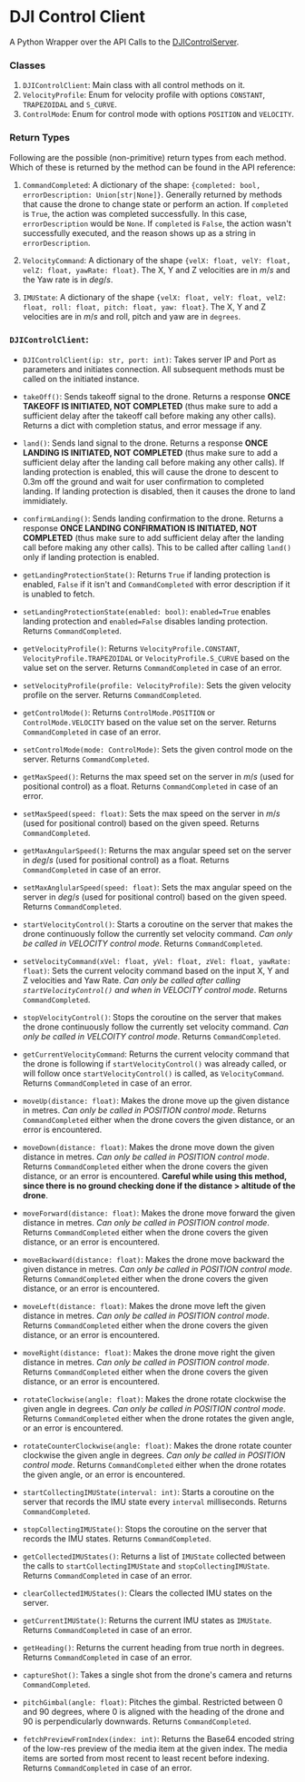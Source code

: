 # DJI Control Client

A Python Wrapper over the API Calls to the [DJIControlServer](https://github.com/dkapur17/DJIControlServer).

### Classes

1. `DJIControlClient`: Main class with all control methods on it.
2. `VelocityProfile`: Enum for velocity profile with options `CONSTANT`, `TRAPEZOIDAL` and `S_CURVE`.
3. `ControlMode`: Enum for control mode with options `POSITION` and `VELOCITY`.

### Return Types

Following are the possible (non-primitive) return types from each method. Which of these is returned by the method can be found in the API reference:

1. `CommandCompleted`: A dictionary of the shape: `{completed: bool, errorDescription: Union[str|None]}`. Generally returned by methods that cause the drone to change state or perform an action. If `completed` is `True`, the action was completed successfully. In this case, `errorDescription` would be `None`. If `completed` is `False`, the action wasn't successfully executed, and the reason shows up as a string in `errorDescription`.

2. `VelocityCommand`: A dictionary of the shape `{velX: float, velY: float, velZ: float, yawRate: float}`. The X, Y and Z velocities are in $m/s$ and the Yaw rate is in $deg/s$.

3. `IMUState`: A dictionary of the shape `{velX: float, velY: float, velZ: float, roll: float, pitch: float, yaw: float}`. The X, Y and Z velocities are in $m/s$ and roll, pitch and yaw are in `degrees`.

### `DJIControlClient`:

* `DJIControlClient(ip: str, port: int)`: Takes server IP and Port as parameters and initiates connection. All subsequent methods must be called on the initiated instance.

* `takeOff()`: Sends takeoff signal to the drone. Returns a response **ONCE TAKEOFF IS INITIATED, NOT COMPLETED** (thus make sure to add a sufficient delay after the takeoff call before making any other calls). Returns a dict with completion status, and error message if any.

* `land()`: Sends land signal to the drone. Returns a response **ONCE LANDING IS INITIATED, NOT COMPLETED** (thus make sure to add a sufficient delay after the landing call before making any other calls). If landing protection is enabled, this will cause the drone to descent to 0.3m off the ground and wait for user confirmation to completed landing. If landing protection is disabled, then it causes the drone to land immidiately.

* `confirmLanding()`: Sends landing confirmation to the drone. Returns a response **ONCE LANDING CONFIRMATION IS INITIATED, NOT COMPLETED** (thus make sure to add sufficient delay after the landing call before making any other calls). This to be called after calling `land()` only if landing protection is enabled.

* `getLandingProtectionState()`: Returns `True` if landing protection is enabled, `False` if it isn't and `CommandCompleted` with error description if it is unabled to fetch.

* `setLandingProtectionState(enabled: bool)`: `enabled=True` enables landing protection and `enabled=False` disables landing protection. Returns `CommandCompleted`.

* `getVelocityProfile()`: Returns `VelocityProfile.CONSTANT`, `VelocityProfile.TRAPEZOIDAL` or `VelocityProfile.S_CURVE` based on the value set on the server. Returns `CommandCompleted` in case of an error.

* `setVelocityProfile(profile: VelocityProfile)`: Sets the given velocity profile on the server. Returns `CommandCompleted`.

* `getControlMode()`: Returns `ControlMode.POSITION` or `ControlMode.VELOCITY` based on the value set on the server. Returns `CommandCompleted` in case of an error.

* `setControlMode(mode: ControlMode)`: Sets the given control mode on the server. Returns `CommandCompleted`.

* `getMaxSpeed()`: Returns the max speed set on the server in $m/s$ (used for positional control) as a float. Returns `CommandCompleted` in case of an error.

* `setMaxSpeed(speed: float)`: Sets the max speed on the server in $m/s$ (used for positional control) based on the given speed. Returns `CommandCompleted`.

* `getMaxAngularSpeed()`: Returns the max angular speed set on the server in $deg/s$ (used for positional control) as a float. Returns `CommandCompleted` in case of an error.

* `setMaxAnglularSpeed(speed: float)`: Sets the max angular speed on the server in $deg/s$ (used for positional control) based on the given speed. Returns `CommandCompleted`.

* `startVelocityControl()`: Starts a coroutine on the server that makes the drone continuously follow the currently set velocity command. *Can only be called in VELOCITY control mode*. Returns `CommandCompleted`.

* `setVelocityCommand(xVel: float, yVel: float, zVel: float, yawRate: float)`: Sets the current velocity command based on the input X, Y and Z velocities and Yaw Rate. *Can only be called after calling `startVelocityControl()` and when in VELOCITY control mode*. Returns `CommandCompleted`.

* `stopVelocityControl()`: Stops the coroutine on the server that makes the drone continuously follow the currently set velocity command. *Can only be called in VELCOITY control mode*. Returns `CommandCompleted`.

* `getCurrentVelocityCommand`: Returns the current velocity command that the drone is following if `startVelocityControl()` was already called, or will follow once `startVelocityControl()` is called, as `VelocityCommand`. Returns `CommandCompleted` in case of an error.

* `moveUp(distance: float)`: Makes the drone move up the given distance in metres. *Can only be called in POSITION control mode*. Returns `CommandCompleted` either when the drone covers the given distance, or an error is encountered.

* `moveDown(distance: float)`: Makes the drone move down the given distance in metres. *Can only be called in POSITION control mode*. Returns `CommandCompleted` either when the drone covers the given distance, or an error is encountered. **Careful while using this method, since there is no ground checking done if the distance > altitude of the drone**.

* `moveForward(distance: float)`: Makes the drone move forward the given distance in metres. *Can only be called in POSITION control mode*. Returns `CommandCompleted` either when the drone covers the given distance, or an error is encountered.

* `moveBackward(distance: float)`: Makes the drone move backward the given distance in metres. *Can only be called in POSITION control mode*. Returns `CommandCompleted` either when the drone covers the given distance, or an error is encountered.

* `moveLeft(distance: float)`: Makes the drone move left the given distance in metres. *Can only be called in POSITION control mode*. Returns `CommandCompleted` either when the drone covers the given distance, or an error is encountered.

* `moveRight(distance: float)`: Makes the drone move right the given distance in metres. *Can only be called in POSITION control mode*. Returns `CommandCompleted` either when the drone covers the given distance, or an error is encountered.

* `rotateClockwise(angle: float)`: Makes the drone rotate clockwise the given angle in degrees. *Can only be called in POSITION control mode*. Returns `CommandCompleted` either when the drone rotates the given angle, or an error is encountered.

* `rotateCounterClockwise(angle: float)`: Makes the drone rotate counter clockwise the given angle in degrees. *Can only be called in POSITION control mode*. Returns `CommandCompleted` either when the drone rotates the given angle, or an error is encountered.

* `startCollectingIMUState(interval: int)`: Starts a coroutine on the server that records the IMU state every `interval` milliseconds. Returns `CommandCompleted`.

* `stopCollectingIMUState()`: Stops the coroutine on the server that records the IMU states. Returns `CommandCompleted`.

* `getCollectedIMUStates()`: Returns a list of `IMUState` collected between the calls to `startCollectingIMUState` and `stopCollectingIMUState`. Returns `CommandCompleted` in case of an error.

* `clearCollectedIMUStates()`: Clears the collected IMU states on the server.

* `getCurrentIMUState()`: Returns the current IMU states as `IMUState`. Returns `CommandCompleted` in case of an error.

* `getHeading()`: Returns the current heading from true north in degrees. Returns `CommandCompleted` in case of an error.


* `captureShot()`: Takes a single shot from the drone's camera and returns `CommandCompleted`.

* `pitchGimbal(angle: float)`: Pitches the gimbal. Restricted between 0 and 90 degrees, where 0 is aligned with the heading of the drone and 90 is perpendicularly downwards. Returns `CommandCompleted`.

* `fetchPreviewFromIndex(index: int)`: Returns the Base64 encoded string of the low-res preview of the media item at the given index. The media items are sorted from most recent to least recent before indexing. Returns `CommandCompleted` in case of an error.